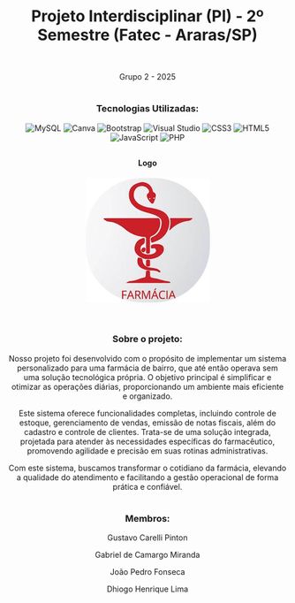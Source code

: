 

<div align='center'>
<h1> Projeto Interdisciplinar (PI) - 2º Semestre (Fatec - Araras/SP)</h1>
<br>
<p>Grupo 2 - 2025</p>
<h1></h1>
</div>

<div align='center'>
<h3>Tecnologias Utilizadas: </h3>

![MySQL](https://img.shields.io/badge/mysql-4479A1.svg?style=for-the-badge&logo=mysql&logoColor=white)
![Canva](https://img.shields.io/badge/Canva-%2300C4CC.svg?style=for-the-badge&logo=Canva&logoColor=white)
![Bootstrap](https://img.shields.io/badge/bootstrap-%238511FA.svg?style=for-the-badge&logo=bootstrap&logoColor=white)
![Visual Studio](https://img.shields.io/badge/Visual%20Studio-5C2D91.svg?style=for-the-badge&logo=visual-studio&logoColor=white)
![CSS3](https://img.shields.io/badge/css3-%231572B6.svg?style=for-the-badge&logo=css3&logoColor=white)
![HTML5](https://img.shields.io/badge/html5-%23E34F26.svg?style=for-the-badge&logo=html5&logoColor=white)
![JavaScript](https://img.shields.io/badge/javascript-%23323330.svg?style=for-the-badge&logo=javascript&logoColor=%23F7DF1E)
![PHP](https://img.shields.io/badge/php-%23777BB4.svg?style=for-the-badge&logo=php&logoColor=white)
<h2></h2>
</div>

<div align='center'>

#### Logo
  
![Farmarcia](codigo/Imagens/FarmaciaEditada.jpg)


<br>

<h3> Sobre o projeto:</h3>

<p>Nosso projeto foi desenvolvido com o propósito de implementar um sistema personalizado para uma farmácia de bairro, que até então operava sem uma solução tecnológica própria. O objetivo principal é simplificar e otimizar as operações diárias, proporcionando um ambiente mais eficiente e organizado.

Este sistema oferece funcionalidades completas, incluindo controle de estoque, gerenciamento de vendas, emissão de notas fiscais, além do cadastro e controle de clientes. Trata-se de uma solução integrada, projetada para atender às necessidades específicas do farmacêutico, promovendo agilidade e precisão em suas rotinas administrativas.

Com este sistema, buscamos transformar o cotidiano da farmácia, elevando a qualidade do atendimento e facilitando a gestão operacional de forma prática e confiável.</p>

<h1></h1>
</div>

<h3 align='center'>Membros:</h3>

 

  <p align='center'>Gustavo Carelli Pinton</p>
  <p align='center'>Gabriel de Camargo Miranda</p>
  <p align='center'>João Pedro Fonseca</p>
  <p align='center'>Dhiogo Henrique Lima</p>

<h1> </h1>

